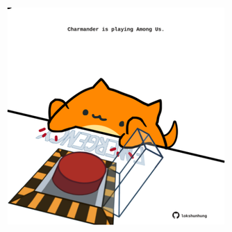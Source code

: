 <!-- built at 04/06/2022, 23:01:03 UTC -->
<p align="center">
  <img width="500" height="500" src="./ReadmeImage.svg">
</p>
